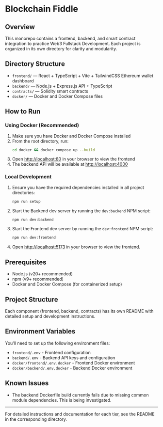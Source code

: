 # Blockchain Fiddle

## Overview
This monorepo contains a frontend, backend, and smart contract integration to practice Web3 Fullstack Development. Each project is organized in its own directory for clarity and modularity.

## Directory Structure
- `frontend/` — React + TypeScript + Vite + TailwindCSS Ethereum wallet dashboard
- `backend/` — Node.js + Express.js API + TypeScript
- `contracts/` — Solidity smart contracts
- `docker/` — Docker and Docker Compose files

## How to Run

### Using Docker (Recommended)
1. Make sure you have Docker and Docker Compose installed
2. From the root directory, run:
   ```sh
   cd docker && docker compose up --build
   ```
3. Open [http://localhost:80](http://localhost:80) in your browser to view the frontend
4. The backend API will be available at [http://localhost:4000](http://localhost:4000)

### Local Development
1. Ensure you have the required dependencies installed in all project directories:
   ```sh
   npm run setup
   ```
2. Start the Backend dev server by running the `dev:backend` NPM script:
   ```sh
   npm run dev:backend
   ```
3. Start the Frontend dev server by running the `dev:frontend` NPM script:
   ```sh
   npm run dev:frontend
   ```
4. Open [http://localhost:5173](http://localhost:5173) in your browser to view the frontend.

## Prerequisites
- Node.js (v20+ recommended)
- npm (v9+ recommended)
- Docker and Docker Compose (for containerized setup)

## Project Structure
Each component (frontend, backend, contracts) has its own README with detailed setup and development instructions.

## Environment Variables
You'll need to set up the following environment files:
- `frontend/.env` - Frontend configuration
- `backend/.env` - Backend API keys and configuration
- `docker/frontend/.env.docker` - Frontend Docker environment
- `docker/backend/.env.docker` - Backend Docker environment

## Known Issues
- The backend Dockerfile build currently fails due to missing common module dependencies. This is being investigated.

---

For detailed instructions and documentation for each tier, see the README in the corresponding directory.